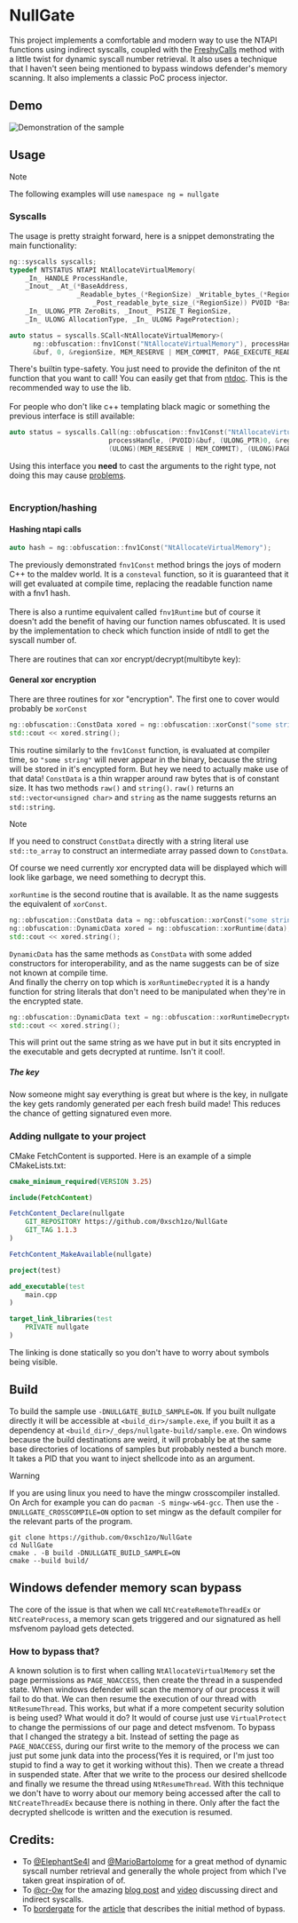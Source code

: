 # NullGate
This project implements a comfortable and modern way to use the NTAPI functions using indirect syscalls, coupled with the [FreshyCalls](https://github.com/crummie5/FreshyCalls) method with a little twist for dynamic syscall number retrieval.
It also uses a technique that I haven't seen being mentioned to bypass windows defender's memory scanning. It also implements a classic PoC process injector.

## Demo
![Demonstration of the sample](./assets/demo.gif)

## Usage

> [!NOTE]
> The following examples will use `namespace ng = nullgate` 

### Syscalls
The usage is pretty straight forward, here is a snippet demonstrating the main functionality:
```cpp
ng::syscalls syscalls;
typedef NTSTATUS NTAPI NtAllocateVirtualMemory(
    _In_ HANDLE ProcessHandle,
    _Inout_ _At_(*BaseAddress,
                 _Readable_bytes_(*RegionSize) _Writable_bytes_(*RegionSize)
                     _Post_readable_byte_size_(*RegionSize)) PVOID *BaseAddress,
    _In_ ULONG_PTR ZeroBits, _Inout_ PSIZE_T RegionSize,
    _In_ ULONG AllocationType, _In_ ULONG PageProtection);

auto status = syscalls.SCall<NtAllocateVirtualMemory>(
      ng::obfuscation::fnv1Const("NtAllocateVirtualMemory"), processHandle,
      &buf, 0, &regionSize, MEM_RESERVE | MEM_COMMIT, PAGE_EXECUTE_READWRITE);
```
There's builtin type-safety. 
You just need to provide the definiton of the nt function that you want to call! You can easily get that from [ntdoc](https://ntdoc.m417z.com/).
This is the recommended way to use the lib.<br><br>
For people who don't like c++ templating black magic or something the previous interface is still available:
```cpp
auto status = syscalls.Call(ng::obfuscation::fnv1Const("NtAllocateVirtualMemory"),
                         processHandle, (PVOID)&buf, (ULONG_PTR)0, &regionSize,
                         (ULONG)(MEM_RESERVE | MEM_COMMIT), (ULONG)PAGE_EXECUTE_READWRITE);
```
Using this interface you <b>need</b> to cast the arguments to the right type, not doing this may cause [problems](https://github.com/0xsch1zo/NullGate/issues/2). <br><br>

### Encryption/hashing
#### Hashing ntapi calls
```cpp
auto hash = ng::obfuscation::fnv1Const("NtAllocateVirtualMemory");
```
The previously demonstrated `fnv1Const` method brings the joys of modern C++ to the maldev world. It is a `consteval` function, so it is guaranteed that it will get evaluated at compile time, replacing the readable function name with a fnv1 hash.<br><br>
There is also a runtime equivalent called `fnv1Runtime` but of course it doesn't add the benefit of having our function names obfuscated. It is used by the implementation to check which function inside of ntdll to get the syscall number of.<br><br>
There are routines that can xor encrypt/decrypt(multibyte key):

#### General xor encryption

There are three routines for xor "encryption". The first one to cover would probably be `xorConst`
```cpp
ng::obfuscation::ConstData xored = ng::obfuscation::xorConst("some string"); // could be constexpr
std::cout << xored.string();
```
This routine similarly to the `fnv1Const` function, is evaluated at compiler time, so `"some string"` will never appear in the binary, because the string will be stored in it's encypted form.
But hey we need to actually make use of that data! `ConstData` is a thin wrapper around raw bytes that is of constant size. 
It has two methods `raw()` and `string()`.
`raw()` returns an `std::vector<unsigned char>` and `string` as the name suggests returns an `std::string`.
> [!NOTE]
> If you need to construct `ConstData` directly with a string literal use `std::to_array` to construct an intermediate array passed down to `ConstData`. 

Of course we need currently xor encrypted data will be displayed which will look like garbage, we need something to decrypt this.

`xorRuntime` is the second routine that is available. It as the name suggests the equivalent of `xorConst`.
```cpp
ng::obfuscation::ConstData data = ng::obfuscation::xorConst("some string");
ng::obfuscation::DynamicData xored = ng::obfuscation::xorRuntime(data);
std::cout << xored.string();
```
`DynamicData` has the same methods as `ConstData` with some added constructors for interoperability, and as the name suggests can be of size not known at compile time.
<br>
And finally the cherry on top which is `xorRuntimeDecrypted` it is a handy function for string literals that don't need to be manipulated when they're in the encrypted state.
```cpp
ng::obfuscation::DynamicData text = ng::obfuscation::xorRuntimeDecrypted<"some string">();
std::cout << xored.string();

```
This will print out the same string as we have put in but it sits encrypted in the executable and gets decrypted at runtime. Isn't it cool!.

##### The key
Now someone might say everything is great but where is the key, in nullgate <NEW VERSION> the key gets randomly generated per each fresh build made!
This reduces the chance of getting signatured even more.

### Adding nullgate to your project
CMake FetchContent is supported. Here is an example of a simple CMakeLists.txt:

```cmake
cmake_minimum_required(VERSION 3.25)

include(FetchContent)

FetchContent_Declare(nullgate
    GIT_REPOSITORY https://github.com/0xsch1zo/NullGate
    GIT_TAG 1.1.3
)

FetchContent_MakeAvailable(nullgate)

project(test)

add_executable(test
    main.cpp
)

target_link_libraries(test
    PRIVATE nullgate
)
```
The linking is done statically so you don't have to worry about symbols being visible.
## Build
To build the sample use `-DNULLGATE_BUILD_SAMPLE=ON`. 
If you built nullgate directly it will be accessible at `<build_dir>/sample.exe`, if you built it as a dependency at `<build_dir>/_deps/nullgate-build/sample.exe`. 
On windows because the build destinations are weird, it will probably be at the same base directories of locations of samples but probably nested a bunch more.
It takes a PID that you want to inject shellcode into as an argument.
> [!WARNING]
> If you are using linux you need to have the mingw crosscompiler installed. On Arch for example you can do `pacman -S mingw-w64-gcc`. Then use the `-DNULLGATE_CROSSCOMPILE=ON` option to set mingw as the default compiler for the relevant parts of the program.
```
git clone https://github.com/0xsch1zo/NullGate
cd NullGate
cmake . -B build -DNULLGATE_BUILD_SAMPLE=ON
cmake --build build/
```

## Windows defender memory scan bypass
The core of the issue is that when we call `NtCreateRemoteThreadEx` or `NtCreateProcess`, a memory scan gets triggered and our signatured as hell msfvenom payload gets detected.

### How to bypass that?
A known solution is to first when calling `NtAllocateVirtualMemory` set the page permissions as `PAGE_NOACCESS`, then create the thread in a suspended state. 
When windows defender will scan the memory of our process it will fail to do that.
We can then resume the execution of our thread with `NtResumeThread`.
This works, but what if a more competent security solution is being used? What would it do? 
It would of course just use `VirtualProtect` to change the permissions of our page and detect msfvenom. 
To bypass that I changed the strategy a bit. Instead of setting the page as `PAGE_NOACCESS`, during our first write to the memory of the process we can just put some junk data into the process(Yes it is required, or I'm just too stupid to find a way to get it working without this). 
Then we create a thread in suspended state. 
After that we write to the process our desired shellcode and finally we resume the thread using `NtResumeThread`. 
With this technique we don't have to worry about our memory being accessed after the call to `NtCreateThreadEx` because there is nothing in there. 
Only after the fact the decrypted shellcode is written and the execution is resumed.

## Credits:
- To [@ElephantSe4l](https://github.com/ElephantSe4l) and [@MarioBartolome](https://github.com/MarioBartolome) for a great method of dynamic syscall number retrieval and generally the whole project from which I've taken great inspiration of of.
- To [@cr-0w](https://github.com/cr-0w) for the amazing [blog post](https://www.crow.rip/crows-nest/mal/dev/inject/syscalls/indirect-syscalls) and [video](https://www.youtube.com/watch?v=-M2_mZg_2Ew) discussing direct and indirect syscalls.
- To [bordergate](https://www.bordergate.co.uk/) for the [article](https://www.bordergate.co.uk/windows-defender-memory-scanning-evasion/) that describes the initial method of bypass.
